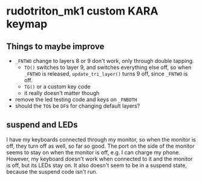 # rudotriton_mk1 custom KARA keymap

## Things to maybe improve

- `_FNTWO` change to layers 8 or 9 don't work, only through double tapping.
  - `TO()` switches to layer 9, and switches everything else off, so when `_FNTWO` is released, `update_tri_layer()` turns 9 off, since `_FNTWO` is off.
  - `TG()` or a custom key code
  - it really doesn't matter though
- remove the led testing code and keys on `_FNBOTH`
- should the `TO`s be `DF`s for changing default layers?

## suspend and LEDs

I have my keyboards connected through my monitor, so when the monitor is off, they turn off as well, so far so good. The port on the side of the monitor seems to stay on when the monitor is off, e.g. I can charge my phone. However, my keyboard doesn't work when connected to it and the monitor is off, but its LEDs stay on. It also doesn't seem to be in a suspend state, because the suspend code isn't run.
